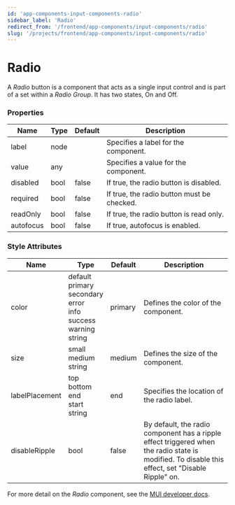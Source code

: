 ```yaml
---
id: 'app-components-input-components-radio'
sidebar_label: 'Radio'
redirect_from: '/frontend/app-components/input-components/radio'
slug: '/projects/frontend/app-components/input-components/radio'
---
```


# Radio

A _Radio_ button is a component that acts as a single input control and is part of a set within a _Radio Group_. It has two states, On and Off.

### Properties

<table>
<thead>
<tr><th>Name</th><th>Type</th><th>Default</th><th>Description</th></tr>
</thead>
<tbody>
<tr><td>label</td><td>node</td><td></td><td>Specifies a label for the component.</td></tr>
<tr><td>value</td><td>any</td><td></td><td>Specifies a value for the component.</td></tr>
<tr><td>disabled</td><td>bool</td><td>false</td><td>If true, the radio button is disabled.</td></tr>
<tr><td>required</td><td>bool</td><td>false</td><td>If true, the radio button must be checked.</td></tr>
<tr><td>readOnly</td><td>bool</td><td>false</td><td>If true, the radio button is read only.</td></tr>
<tr><td>autofocus</td><td>bool</td><td>false</td><td>If true, autofocus is enabled.</td></tr>
</tbody>
</table>

### Style Attributes

<table>
<thead>
<tr><th>Name</th><th>Type</th><th>Default</th><th>Description</th></tr>
</thead>
<tbody>
<tr><td>color</td><td>default<br/>primary<br/>secondary<br/>error<br/>info<br/>success<br/>warning<br/>string</td><td>primary</td><td>Defines the color of the component.</td></tr>
<tr><td>size</td><td>small<br/>medium<br/>string</td><td>medium</td><td>Defines the size of the component.</td></tr>
<tr><td>labelPlacement</td><td>top<br/>bottom<br/>end<br/>start<br/>string</td><td>end</td><td>Specifies the location of the radio label.</td></tr>
<tr><td>disableRipple</td><td>bool</td><td>false</td><td>By default, the radio component has a ripple effect triggered when the radio state is modified. To disable this effect, set "Disable Ripple" on.</td></tr>
</tbody>
</table>

For more detail on the _Radio_ component, see the [MUI developer docs](https://mui.com/material-ui/api/radio/).
